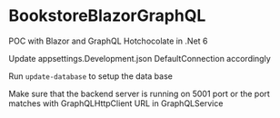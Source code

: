 # BookstoreBlazorGraphQL
POC with Blazor and GraphQL Hotchocolate in .Net 6


Update appsettings.Development.json DefaultConnection accordingly

Run `update-database` to setup the data base 

Make sure that the backend server is running on 5001 port or the port matches with GraphQLHttpClient URL in GraphQLService 

